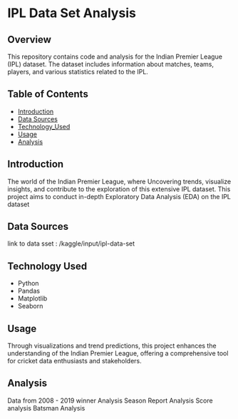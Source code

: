 
# IPL Data Set Analysis

## Overview

This repository contains code and analysis for the Indian Premier League (IPL) dataset. The dataset includes information about matches, teams, players, and various statistics related to the IPL.

## Table of Contents

- [Introduction](#introduction)
- [Data Sources](#data-sources)
- [Technology_Used](#technology-used)
- [Usage](#usage)
- [Analysis](#analysis)

## Introduction

The world of the Indian Premier League, where Uncovering trends, 
visualize insights, and contribute to the exploration of this extensive IPL dataset.
This project aims to conduct in-depth Exploratory Data Analysis (EDA) on the IPL dataset

## Data Sources

link to data sset : /kaggle/input/ipl-data-set

## Technology Used

- Python
- Pandas
- Matplotlib
- Seaborn

## Usage

Through visualizations and trend predictions, this project enhances the understanding of the Indian Premier League, offering a comprehensive tool for cricket data enthusiasts and stakeholders.

## Analysis

Data from 2008 - 2019 
winner Analysis
Season Report Analysis
Score analysis
Batsman Analysis

